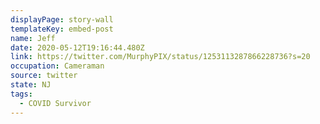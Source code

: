 ```yaml
---
displayPage: story-wall
templateKey: embed-post
name: Jeff
date: 2020-05-12T19:16:44.480Z
link: https://twitter.com/MurphyPIX/status/1253113287866228736?s=20
occupation: Cameraman
source: twitter
state: NJ
tags:
  - COVID Survivor
---
```


